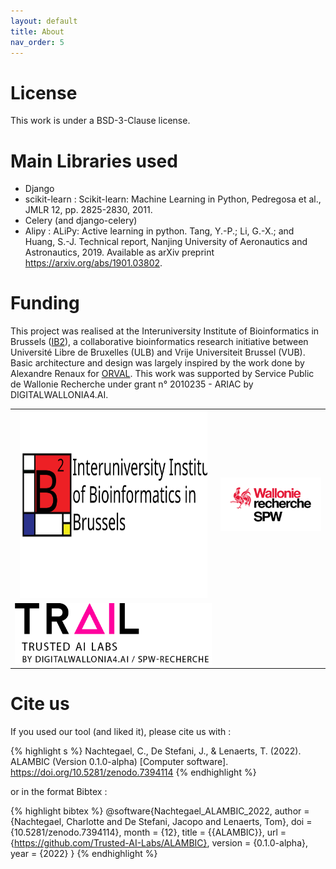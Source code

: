 ```yaml
---
layout: default
title: About
nav_order: 5
---
```

# License
This work is under a BSD-3-Clause license.

# Main Libraries used
- Django
- scikit-learn : Scikit-learn: Machine Learning in Python, Pedregosa et al., JMLR 12, pp. 2825-2830, 2011.
- Celery (and django-celery)
- Alipy : ALiPy: Active learning in python. Tang, Y.-P.; Li, G.-X.; and Huang, S.-J. Technical report, Nanjing University of Aeronautics and Astronautics, 2019. Available as arXiv preprint https://arxiv.org/abs/1901.03802.

# Funding
This project was realised at the Interuniversity Institute of Bioinformatics in Brussels ([IB2](https://ibsquare.be)), a collaborative bioinformatics research initiative between Université Libre de Bruxelles (ULB) and Vrije Universiteit Brussel (VUB). Basic architecture and design was largely inspired by the work done by Alexandre Renaux for [ORVAL](https://orval.ibsquare.be). This work was supported by Service Public de Wallonie Recherche under grant n° 2010235 - ARIAC by DIGITALWALLONIA4.AI.
<table>
<tr>
<td style="text-align: center;"><img src="assets/images/logos/IB2alt.svg" width="300" height="300"></td><td style="text-align: center;"><img src="assets/images/logos/spw_recherche.png" ></td>
</tr>
<tr><td style="text-align: center;"><img src="assets/images/logos/trail.png" ></td></tr>
</table>

# Cite us
If you used our tool (and liked it), please cite us with :

{% highlight s %}
Nachtegael, C., De Stefani, J., & Lenaerts, T. (2022). ALAMBIC (Version 0.1.0-alpha) [Computer software]. https://doi.org/10.5281/zenodo.7394114
{% endhighlight %}

or in the format Bibtex : 

{% highlight bibtex %}
@software{Nachtegael_ALAMBIC_2022,
author = {Nachtegael, Charlotte and De Stefani, Jacopo and Lenaerts, Tom},
doi = {10.5281/zenodo.7394114},
month = {12},
title = {{ALAMBIC}},
url = {https://github.com/Trusted-AI-Labs/ALAMBIC},
version = {0.1.0-alpha},
year = {2022}
}
{% endhighlight %}
